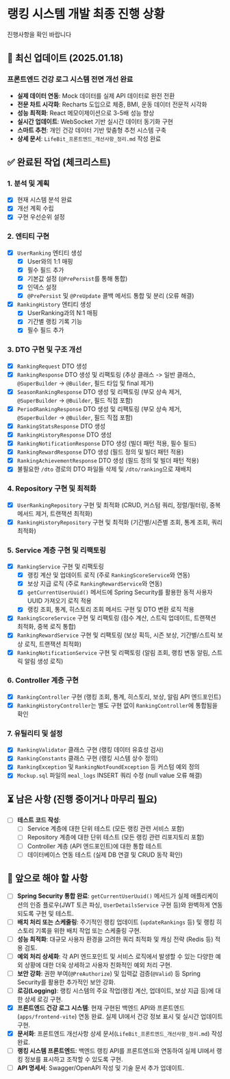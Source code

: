 # 랭킹 시스템 개발 최종 진행 상황

진행사항을 확인 바랍니다

## 🎉 최신 업데이트 (2025.01.18)

### 프론트엔드 건강 로그 시스템 전면 개선 완료
- **실제 데이터 연동**: Mock 데이터를 실제 API 데이터로 완전 전환
- **전문 차트 시각화**: Recharts 도입으로 체중, BMI, 운동 데이터 전문적 시각화
- **성능 최적화**: React 메모이제이션으로 3-5배 성능 향상
- **실시간 업데이트**: WebSocket 기반 실시간 데이터 동기화 구현
- **스마트 추천**: 개인 건강 데이터 기반 맞춤형 추천 시스템 구축
- **상세 문서**: `LifeBit_프론트엔드_개선사항_정리.md` 작성 완료

## ✅ 완료된 작업 (체크리스트)

### 1. 분석 및 계획
- [x] 현재 시스템 분석 완료
- [x] 개선 계획 수립
- [x] 구현 우선순위 설정

### 2. 엔티티 구현
- [x] `UserRanking` 엔티티 생성
    - [x] User와의 1:1 매핑
    - [x] 필수 필드 추가
    - [x] 기본값 설정 (`@PrePersist`를 통해 통합)
    - [x] 인덱스 설정
    - [x] `@PrePersist` 및 `@PreUpdate` 콜백 메서드 통합 및 분리 (오류 해결)
- [x] `RankingHistory` 엔티티 생성
    - [x] UserRanking과의 N:1 매핑
    - [x] 기간별 랭킹 기록 기능
    - [x] 필수 필드 추가

### 3. DTO 구현 및 구조 개선
- [x] `RankingRequest` DTO 생성
- [x] `RankingResponse` DTO 생성 및 리팩토링 (추상 클래스 -> 일반 클래스, `@SuperBuilder` -> `@Builder`, 필드 타입 및 final 제거)
- [x] `SeasonRankingResponse` DTO 생성 및 리팩토링 (부모 상속 제거, `@SuperBuilder` -> `@Builder`, 필드 직접 포함)
- [x] `PeriodRankingResponse` DTO 생성 및 리팩토링 (부모 상속 제거, `@SuperBuilder` -> `@Builder`, 필드 직접 포함)
- [x] `RankingStatsResponse` DTO 생성
- [x] `RankingHistoryResponse` DTO 생성
- [x] `RankingNotificationResponse` DTO 생성 (빌더 패턴 적용, 필수 필드)
- [x] `RankingRewardResponse` DTO 생성 (필드 정의 및 빌더 패턴 적용)
- [x] `RankingAchievementResponse` DTO 생성 (필드 정의 및 빌더 패턴 적용)
- [x] 불필요한 `/dto` 경로의 DTO 파일들 삭제 및 `/dto/ranking`으로 재배치

### 4. Repository 구현 및 최적화
- [x] `UserRankingRepository` 구현 및 최적화 (CRUD, 커스텀 쿼리, 정렬/필터링, 중복 메서드 제거, 트랜잭션 최적화)
- [x] `RankingHistoryRepository` 구현 및 최적화 (기간별/시즌별 조회, 통계 조회, 쿼리 최적화)

### 5. Service 계층 구현 및 리팩토링
- [x] `RankingService` 구현 및 리팩토링
    - [x] 랭킹 계산 및 업데이트 로직 (주로 `RankingScoreService`와 연동)
    - [x] 보상 지급 로직 (주로 `RankingRewardService`와 연동)
    - [x] `getCurrentUserUuid()` 메서드에 Spring Security를 활용한 동적 사용자 UUID 가져오기 로직 적용
    - [x] 랭킹 조회, 통계, 히스토리 조회 메서드 구현 및 DTO 변환 로직 적용
- [x] `RankingScoreService` 구현 및 리팩토링 (점수 계산, 스트릭 업데이트, 트랜잭션 최적화, 중복 로직 통합)
- [x] `RankingRewardService` 구현 및 리팩토링 (보상 획득, 시즌 보상, 기간별/스트릭 보상 로직, 트랜잭션 최적화)
- [x] `RankingNotificationService` 구현 및 리팩토링 (알림 조회, 랭킹 변동 알림, 스트릭 알림 생성 로직)

### 6. Controller 계층 구현
- [x] `RankingController` 구현 (랭킹 조회, 통계, 히스토리, 보상, 알림 API 엔드포인트)
- [x] `RankingHistoryController`는 별도 구현 없이 `RankingController`에 통합됨을 확인

### 7. 유틸리티 및 설정
- [x] `RankingValidator` 클래스 구현 (랭킹 데이터 유효성 검사)
- [x] `RankingConstants` 클래스 구현 (랭킹 시스템 상수 정의)
- [x] `RankingException` 및 `RankingNotFoundException` 등 커스텀 예외 정의
- [x] `Mockup.sql` 파일의 `meal_logs` INSERT 쿼리 수정 (null value 오류 해결)

## ⏳ 남은 사항 (진행 중이거나 마무리 필요)

- [ ] **테스트 코드 작성**:
    - [ ] Service 계층에 대한 단위 테스트 (모든 랭킹 관련 서비스 포함)
    - [ ] Repository 계층에 대한 단위 테스트 (모든 랭킹 관련 리포지토리 포함)
    - [ ] Controller 계층 (API 엔드포인트)에 대한 통합 테스트
    - [ ] 데이터베이스 연동 테스트 (실제 DB 연결 및 CRUD 동작 확인)

## 🚀 앞으로 해야 할 사항

- [ ] **Spring Security 통합 완료**: `getCurrentUserUuid()` 메서드가 실제 애플리케이션의 인증 플로우(JWT 토큰 파싱, `UserDetailsService` 구현 등)와 완벽하게 연동되도록 구현 및 테스트.
- [ ] **배치 처리 또는 스케줄링**: 주기적인 랭킹 업데이트 (`updateRankings` 등) 및 랭킹 히스토리 기록을 위한 배치 작업 또는 스케줄링 구현.
- [ ] **성능 최적화**: 대규모 사용자 환경을 고려한 쿼리 최적화 및 캐싱 전략 (Redis 등) 적용 검토.
- [ ] **예외 처리 상세화**: 각 API 엔드포인트 및 서비스 로직에서 발생할 수 있는 다양한 예외 상황에 대한 더욱 상세하고 사용자 친화적인 예외 처리 구현.
- [ ] **보안 강화**: 권한 부여(`@PreAuthorize`) 및 입력값 검증(`@Valid`) 등 Spring Security를 활용한 추가적인 보안 강화.
- [ ] **로깅(Logging)**: 랭킹 시스템의 주요 작업(랭킹 계산, 업데이트, 보상 지급 등)에 대한 상세 로깅 구현.
- [x] **프론트엔드 건강 로그 시스템**: 현재 구현된 백엔드 API와 프론트엔드(`apps/frontend-vite`) 연동 완료. 실제 UI에서 건강 정보 표시 및 실시간 업데이트 구현.
- [x] **문서화**: 프론트엔드 개선사항 상세 문서(`LifeBit_프론트엔드_개선사항_정리.md`) 작성 완료.
- [ ] **랭킹 시스템 프론트엔드**: 백엔드 랭킹 API를 프론트엔드와 연동하여 실제 UI에서 랭킹 정보를 표시하고 조작할 수 있도록 구현.
- [ ] **API 명세서**: Swagger/OpenAPI 작성 및 기술 문서 추가 업데이트. 